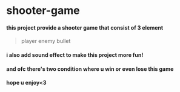 # shooter-game
#### this project provide a shooter game that consist of 3 element 
> player
> enemy
> bullet
#### i also add sound effect to make this project more fun!
#### and ofc there's two condition where u win or even lose this game 
#### hope u enjoy<3

